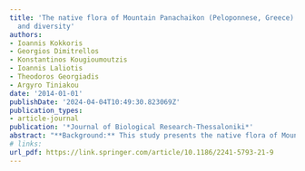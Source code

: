 ```yaml
---
title: 'The native flora of Mountain Panachaikon (Peloponnese, Greece): new records
  and diversity'
authors:
- Ioannis Kokkoris
- Georgios Dimitrellos
- Konstantinos Kougioumoutzis
- Ioannis Laliotis
- Theodoros Georgiadis
- Argyro Tiniakou
date: '2014-01-01'
publishDate: '2024-04-04T10:49:30.823069Z'
publication_types:
- article-journal
publication: '*Journal of Biological Research-Thessaloniki*'
abstract: "**Background:** This study presents the native flora of Mountain Panachaikon (N.W. Peloponnese, Greece), after extensive field work (from ~700 to 1900 m) and critical literature review. **Results:** The vascular native flora of Mt. Panachaikon comprises 757 taxa, 95 of which are Greek endemics, 79 are Balkan endemics, while 229 taxa are reported here for the first time. The known distribution of the Greek endemics *Alyssum montanum* subsp. *montanum* var. *graecum*, *Carum heldreichii*, *Cirsium heldreichii*, *Genista milii*, *Minuartia eurytanica* and *Seseli parnassicum* is expanded, being reported for the first time for the floristic region of Peloponnese, and the number of the known populations of the Near Threatened Gymnospermium altaicum subsp. peloponnesiacum is increased. **Conclusions:** The study area appears to have the second highest endemism and the highest one in W. Greece, compared with other mountains of N. Peloponnese and Sterea Ellada, while 22.10% of the endemics are protected and/or evaluated as Near Threatened to Endangered. It also exhibits a rather high proportion of Balkan endemics, in relation to its geographic location, and some genuine arctic-alpine taxa. These indicate that Mt. Panachaikon can be rendered as a plant diversity hotspot in the Peloponnese."
# links:
url_pdf: https://link.springer.com/article/10.1186/2241-5793-21-9
---
```


